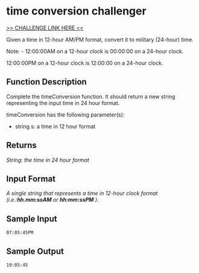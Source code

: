 # time conversion challenger

[>> CHALLENGE LINK HERE <<](https://www.hackerrank.com/challenges/one-month-preparation-kit-time-conversion/problem?isFullScreen=true&h_l=interview&playlist_slugs%5B%5D=preparation-kits&playlist_slugs%5B%5D=one-month-preparation-kit&playlist_slugs%5B%5D=one-month-week-one)

Given a time in 12-hour AM/PM format, convert it to military (24-hour) time.

Note: - 12:00:00AM on a 12-hour clock is 00:00:00 on a 24-hour clock.

12:00:00PM on a 12-hour clock is 12:00:00 on a 24-hour clock.

## Function Description

Complete the timeConversion function. It should return a new string representing the input time in 24 hour format.

timeConversion has the following parameter(s):

- string s: a time in 12 hour format

## Returns

*String: the time in 24 hour format*

## Input Format

*A single string  that represents a time in *12-hour* clock format (i.e.:**hh.mm:ssAM**  or **hh:mm:ssPM** ).*

## Sample Input

`07:05:45PM`

## Sample Output

`19:05:45`
